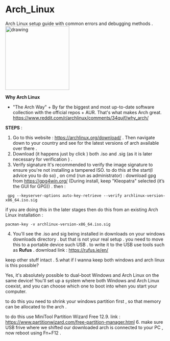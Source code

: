 # Arch_Linux
Arch Linux setup guide with common errors and debugging methods . 
<img src="https://github.com/user-attachments/assets/66dca052-8138-48ba-9b18-d76025b40720" alt="drawing" width="200"/>

**Why Arch Linux**
 - "The Arch Way" + By far the biggest and most up-to-date software collection with the official repos + AUR.
   That's what makes Arch great.
   https://www.reddit.com/r/archlinux/comments/34qujf/why_arch/


**STEPS** :

1. Go to this website :  https://archlinux.org/download/ . Then navigate down to your country and see for the latest versions of arch available over there .
2. Download (it happens just by click ) both .iso and .sig (as it is later necessary for verification ) .
3.  Verify signature
    It's recommended to verify the image signature to ensure you're not installing a tampered ISO.
    to do this at the start(I advice you to do so)  , on cmd (run as administrator) :
    download gpg from https://gpg4win.org/  (During install, keep "Kleopatra" selected (it’s the GUI for GPG)) . then : 
   ```
    gpg --keyserver-options auto-key-retrieve --verify archlinux-version-x86_64.iso.sig
```
   if you are doing this in the later stages then do this from an existing Arch Linux installation :
   ```
pacman-key -v archlinux-version-x86_64.iso.sig
```
4. You'll see the .iso and sig being installed in downloads on your windows downloads directory . but that is not your real setup . you need to move this to a portable device such USB . to write it to the USB use tools such as **Rufus** .
download link : https://rufus.ie/en/

keep other stuff intact . 
5.what if I wanna keep both windows and arch linux is this possible? 

Yes, it's absolutely possible to dual-boot Windows and Arch Linux on the same device! You'll set up a system where both Windows and Arch Linux coexist, and you can choose which one to boot into when you start your computer.

to do this you need to shrink your windows partition first , so that memory can be allocated to the arch .

to do this use MiniTool Partition Wizard Free 12.9. link : https://www.partitionwizard.com/free-partition-manager.html 
6. make sure USB frive where we shifted our downloaded arch is connected to your PC , now reboot using Fn+F12 . 


   
